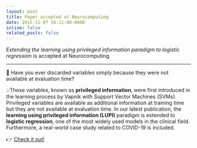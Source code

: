 ```yaml
---
layout: post
title: Paper accepted at Neurocomputing
date: 2015-11-07 16:11:00-0400
inline: false
related_posts: false
---
```


_Extending the learning using privileged information paradigm to logistic regression_ is accepted at Neurocomputing

---

🤔 Have you ever discarded variables simply because they were not available at evaluation time?

💡These variables, known as __privileged information__, were first introduced in the learning process by Vapnik with Support Vector Machines (SVMs). Privileged variables are available as additional information at training time but they are not available at evaluation time. In our latest publication, the __learning using privileged information (LUPI)__ paradigm is extended to __logistic regression__, one of the most widely used models in the clinical field. Furthermore, a real-world case study related to COVID-19 is included.

👉 [Check it out!](https://www.sciencedirect.com/science/article/abs/pii/S0925231224016400?via%3Dihub)
